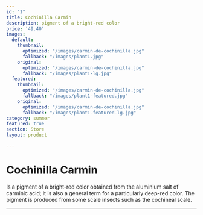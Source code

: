 ```yaml
---
id: "1"
title: Cochinilla Carmin
description: pigment of a bright-red color
price: '49.40'
images:
  default:
    thumbnail:
      optimized: "/images/carmin-de-cochinilla.jpg"
      fallback: "/images/plant1.jpg"
    original:
      optimized: "/images/carmin-de-cochinilla.jpg"
      fallback: "/images/plant1-lg.jpg"
  featured:
    thumbnail:
      optimized: "/images/carmin-de-cochinilla.jpg"
      fallback: "/images/plant1-featured.jpg"
    original:
      optimized: "/images/carmin-de-cochinilla.jpg"
      fallback: "/images/plant1-featured-lg.jpg"
category: summer
featured: true
section: Store
layout: product

---
```

# Cochinilla Carmin

Is a pigment of a bright-red color obtained from the aluminium salt of carminic acid; it is also a general term for a particularly deep-red color. The pigment is produced from some scale insects such as the cochineal scale.

****